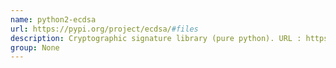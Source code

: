 ```yaml
---
name: python2-ecdsa
url: https://pypi.org/project/ecdsa/#files
description: Cryptographic signature library (pure python). URL : https://pypi.org/project/ecdsa/#files Groups : None
group: None
---
```

